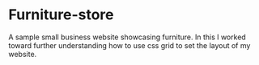 # Furniture-store
A sample small business website showcasing furniture. In this I worked toward further understanding how to use css grid to set the layout of my website.

